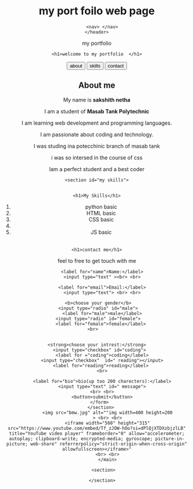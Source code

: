<!DOCTYPE html>
<html lang="en">
<head>
    <header><h1>my port foilo web page </h1>
    
        <nav> </nav>
    </header>
 <tile>my portfolio </tile>
</head>
<body>





   
    <h1>welcome to my portfolio  </h1>
    
     
<a h
ref=""><button>about</button></a>
<a href=""><button>skills</button></a>
<a href=""><button> contact</button></a>
  

<main>

<section id="about">
    <h1>About me</h1>
    <p>My name is <strong>sakshith netha</strong></p>
    <p>I am a student of <strong>Masab Tank Polytechnic</strong></p>
    <p>I am learning web development and programming languages.</p>
    <p>I am passionate about coding and technology.</p> </section>
   <section>
    <p>I was studing ina potecchinic branch of masab tank </p>
    <P>i was so intersed in the course of css </P>
    <p> Iam a perfect student and a best coder</p>
    </section>

    <section id="my skills">
    
    
    <h1>My Skills</h1>
   <table><ol>  
         <li>   python basic</li>
            <li>HTML basic </li>
            <li>CSS basic<li> 
             <li>JS basic</li>  
    </li></ol>
    </table>
    </section>

<section id="contact me">

    <h1>contact me</h1>
<p> feel to free to get touch with me</p>
       <form action="">

        <label for="name">Name:</label>
        <input type="text" ><br> <br>
          
        <label for="email">Email:</label>
        <input type="text"> <br> <br>

     <b>choose your gender</b>
     <input type="radio" id="male">
        <label for="male">male</label>
     <input type="radio" id="female">
       <label for="female">female</label>
     <br>    


      <strong>choose your intrest:</strong>  
      <input type="checkbox" id="coding">
        <label for ="coding">coding</label>
        <input type="checkbox"  id=" reading"></input>
        <label for="reading">reading</label> 
        <br>

        <label for="bio">bio(up too 200 charecters):</label>
        <input type="text" id=" message">
        <br> <br>
        <button>submit</button>
       </form> 
       </section>
            <img src="bmw.jpg" alt=""img width=400 height=200
            > <br> <br>
            <iframe width="560" height="315" src="https://www.youtube.com/embed/Tf_zJOW-hOo?si=dPlQjXTDXzbjzlLB" title="YouTube video player" frameborder="0" allow="accelerometer; autoplay; clipboard-write; encrypted-media; gyroscope; picture-in-picture; web-share" referrerpolicy="strict-origin-when-cross-origin" allowfullscreen></iframe>"
            <br> <br>
            </main>
       
         <section>
        
        </section>


</body> 
</html>
